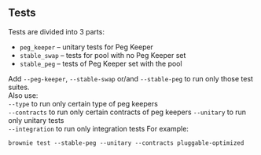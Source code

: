 ## Tests
Tests are divided into 3 parts:  
- `peg_keeper` – unitary tests for Peg Keeper
- `stable_swap` – tests for pool with no Peg Keeper set
- `stable_peg` – tests of Peg Keeper set with the pool

Add `--peg-keeper`, `--stable-swap` or/and `--stable-peg` to run only those test suites.  
Also use:  
`--type` to run only certain type of peg keepers  
`--contracts` to run only certain contracts of peg keepers
`--unitary` to run only unitary tests  
`--integration` to run only integration tests
For example:
```shell
brownie test --stable-peg --unitary --contracts pluggable-optimized
```
